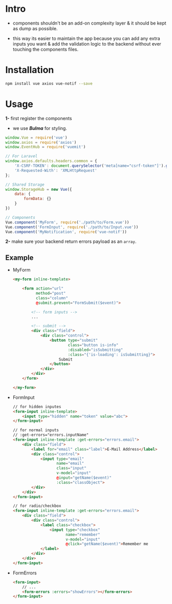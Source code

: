 # Intro
- components shouldn't be an add-on complexity layer & it should be kept as dump as possible.

- this way its easier to maintain the app because you can add any extra inputs you want & add the validation logic to the backend without ever touching the components files.

# Installation

```bash
npm install vue axios vue-notif --save
```

# Usage
**1-** first register the components

- we use ***Bulma*** for styling.

```js
window.Vue = require('vue')
window.axios = require('axios')
window.EventHub = require('vuemit')

// For Laravel
window.axios.defaults.headers.common = {
    'X-CSRF-TOKEN': document.querySelector('meta[name="csrf-token"]').getAttribute('content'),
    'X-Requested-With': 'XMLHttpRequest'
};

// Shared Storage
window.StorageHub = new Vue({
    data: {
        formData: {}
    }
})

// Components
Vue.component('MyForm', require('./path/to/Form.vue'))
Vue.component('FormInput', require('./path/to/Input.vue'))
Vue.component('MyNotification', require('vue-notif'))
```

**2-** make sure your backend return errors payload as an `array`.

## Example
- MyForm
    ```html
    <my-form inline-template>

        <form action="url"
              method="post"
              class="column"
              @submit.prevent="FormSubmit($event)">

            <!-- form inputs -->
            ...

            <!-- submit -->
            <div class="field">
                <div class="control">
                    <button type="submit"
                            class="button is-info"
                            :disabled="isSubmitting"
                            :class="{'is-loading': isSubmitting}">
                        Submit
                    </button>
                </div>
            </div>
        </form>

    </my-form>
    ```

- FormInput
    ```html
    // for hidden inputes
    <form-input inline-template>
        <input type="hidden" name="token" value="abc">
    </form-input>

    // for normal inputs
    // :get-errors="errors.inputName"
    <form-input inline-template :get-errors="errors.email">
        <div class="field">
            <label for="email" class="label">E-Mail Address</label>
            <div class="control">
                <input type="email"
                       name="email"
                       class="input"
                       v-model="input"
                       @input="getName($event)"
                       :class="classObject">
            </div>
        </div>
    </form-input>

    // for radio/checkbox
    <form-input inline-template :get-errors="errors.email">
        <div class="field">
            <div class="control">
                <label class="checkbox">
                    <input type="checkbox"
                           name="remember"
                           v-model="input"
                           @click="getName($event)">Remember me
                </label>
            </div>
        </div>
    </form-input>
    ```

- FormErrors
    ```html
    <form-input>
        // ...
        <form-errors :errors="showErrors"></form-errors>
    </form-input>
    ```

